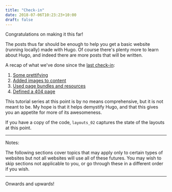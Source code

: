 ```yaml
---
title: "Check-in"
date: 2018-07-06T10:23:23+10:00
draft: false
---
```


Congratulations on making it this far!

The posts thus far should be enough to help you get a basic website (running locally) made with Hugo. Of course there's plenty more to learn about Hugo, and indeed there are more posts that will be written. 

A recap of what we've done since the [last check-in](./../011/):

1. [Some prettifying](./../012/)
1. [Added images to content](./../013/)
1. [Used page bundles and resources](./../014/)
1. [Defined a 404 page](./../015/)

This tutorial series at this point is by no means comprehensive, but it is not meant to be. My hope is that it helps demystify Hugo, and that this gives you an appetite for more of its awesomeness. 

If you have a copy of the code, `layouts_02` captures the state of the layouts at this point.

---

Notes:

The following sections cover topics that may apply only to certain types of websites but not all websites will use all of these futures. You may wish to skip sections not applicable to you, or go through these in a different order if you wish.


---

Onwards and upwards!